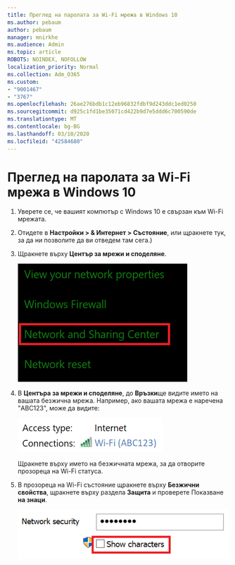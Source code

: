 ```yaml
---
title: Преглед на паролата за Wi-Fi мрежа в Windows 10
ms.author: pebaum
author: pebaum
manager: mnirkhe
ms.audience: Admin
ms.topic: article
ROBOTS: NOINDEX, NOFOLLOW
localization_priority: Normal
ms.collection: Adm_O365
ms.custom:
- "9001467"
- "3767"
ms.openlocfilehash: 26ae276bdb1c12eb96832fdbf9d243ddc1ed0250
ms.sourcegitcommit: d925c1fd1be35071cd422b9d7e5ddd6c700590de
ms.translationtype: MT
ms.contentlocale: bg-BG
ms.lasthandoff: 03/10/2020
ms.locfileid: "42584680"
---
```

# <a name="view-wi-fi-network-password-in-windows-10"></a>Преглед на паролата за Wi-Fi мрежа в Windows 10

1. Уверете се, че вашият компютър с Windows 10 е свързан към Wi-Fi мрежата.

2. Отидете в **Настройки > & Интернет > Състояние**, или щракнете тук, за да ни позволите да ви отведем там сега.) [](ms-settings:network?activationSource=GetHelp)

3. Щракнете върху **Център за мрежи и споделяне**.

    ![мрежа и споделяне.](media/network-sharing-center.png)

4. В **Центъра за мрежи и споделяне**, до **Връзки**ще видите името на вашата безжична мрежа. Например, ако вашата мрежа е наречена "ABC123", може да видите:

    ![мрежови връзки.](media/network-connections.png)

    Щракнете върху името на безжичната мрежа, за да отворите прозореца на Wi-Fi статуса. 

5. В прозореца на Wi-Fi състояние щракнете върху **Безжични свойства**, щракнете върху раздела **Защита** и проверете Показване **на знаци**.

    ![Показване на знаци за парола за Wi-Fi.](media/show-password-characters.png)


